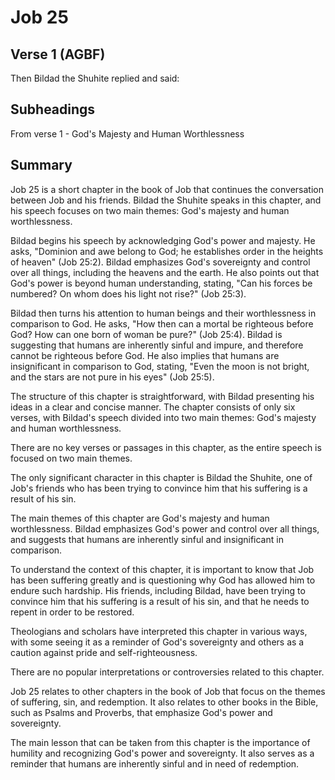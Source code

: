 # Job 25

## Verse 1 (AGBF)

Then Bildad the Shuhite replied and said:

## Subheadings

From verse 1 - God's Majesty and Human Worthlessness

## Summary

Job 25 is a short chapter in the book of Job that continues the conversation between Job and his friends. Bildad the Shuhite speaks in this chapter, and his speech focuses on two main themes: God's majesty and human worthlessness.

Bildad begins his speech by acknowledging God's power and majesty. He asks, "Dominion and awe belong to God; he establishes order in the heights of heaven" (Job 25:2). Bildad emphasizes God's sovereignty and control over all things, including the heavens and the earth. He also points out that God's power is beyond human understanding, stating, "Can his forces be numbered? On whom does his light not rise?" (Job 25:3).

Bildad then turns his attention to human beings and their worthlessness in comparison to God. He asks, "How then can a mortal be righteous before God? How can one born of woman be pure?" (Job 25:4). Bildad is suggesting that humans are inherently sinful and impure, and therefore cannot be righteous before God. He also implies that humans are insignificant in comparison to God, stating, "Even the moon is not bright, and the stars are not pure in his eyes" (Job 25:5).

The structure of this chapter is straightforward, with Bildad presenting his ideas in a clear and concise manner. The chapter consists of only six verses, with Bildad's speech divided into two main themes: God's majesty and human worthlessness.

There are no key verses or passages in this chapter, as the entire speech is focused on two main themes.

The only significant character in this chapter is Bildad the Shuhite, one of Job's friends who has been trying to convince him that his suffering is a result of his sin.

The main themes of this chapter are God's majesty and human worthlessness. Bildad emphasizes God's power and control over all things, and suggests that humans are inherently sinful and insignificant in comparison.

To understand the context of this chapter, it is important to know that Job has been suffering greatly and is questioning why God has allowed him to endure such hardship. His friends, including Bildad, have been trying to convince him that his suffering is a result of his sin, and that he needs to repent in order to be restored.

Theologians and scholars have interpreted this chapter in various ways, with some seeing it as a reminder of God's sovereignty and others as a caution against pride and self-righteousness.

There are no popular interpretations or controversies related to this chapter.

Job 25 relates to other chapters in the book of Job that focus on the themes of suffering, sin, and redemption. It also relates to other books in the Bible, such as Psalms and Proverbs, that emphasize God's power and sovereignty.

The main lesson that can be taken from this chapter is the importance of humility and recognizing God's power and sovereignty. It also serves as a reminder that humans are inherently sinful and in need of redemption.